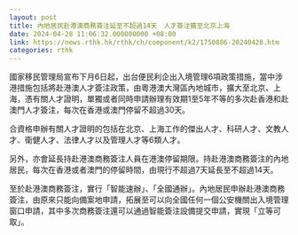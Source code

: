 ```yaml
---
layout: post
title: 內地居民赴港澳商務簽注延至不超過14天　人才簽注擴至北京上海
date: 2024-04-28 11:06:32.000000000 +08:00
link: https://news.rthk.hk/rthk/ch/component/k2/1750886-20240428.htm
categories: rthk
---
```


國家移民管理局宣布下月6日起，出台便民利企出入境管理6項政策措施，當中涉港措施包括將赴港澳人才簽注政策，由粵港澳大灣區內地城市，擴大至北京、上海，憑有關人才證明，單獨或者同時申請辦理有效期1至5年不等的多次赴香港和赴澳門人才簽注，每次在香港或澳門停留不超過30天。

合資格申辦有關人才證明的包括在北京、上海工作的傑出人才、科研人才、文教人才、衛健人才、法律人才以及管理人才等6類人才。

另外，亦會延長持赴港澳商務簽注人員在港澳停留期限。持赴港澳商務簽注的內地居民，每次在香港或者澳門的停留時間，由現行不超過7天延長至不超過14天。

至於赴港澳商務簽注，實行「智能速辦」、「全國通辦」。內地居民申辦赴港澳商務簽注，由原來只能向備案地申請，拓展至可以向全國任何一個公安機關出入境管理窗口申請，其中多次商務簽注還可以通過智能簽注設備提交申請，實現「立等可取」。
